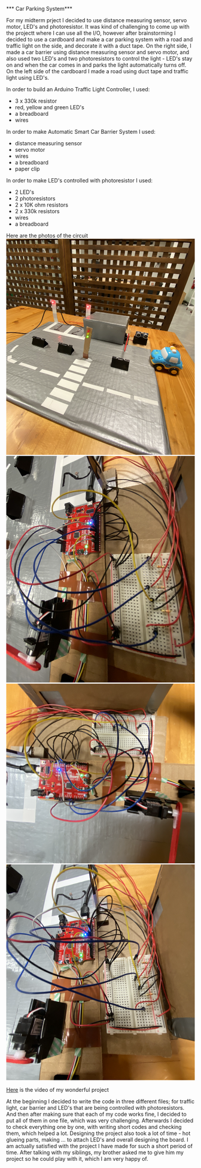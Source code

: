 *** Car Parking System***

For my midterm prject I decided to use distance measuring sensor, servo motor, LED's and photoresistor. It was kind of challenging to come up with the projectt where I can use all the I/O, however after brainstorming I decided to use a cardboard and make a car parking system with a road and traffic light on the side, and decorate it with a duct tape. On the right side, I made a car barrier using distance measuring sensor and servo motor, and also used two LED's and two photoresistors to control the light - LED's stay on and when the car comes in and parks the light automatically turns off. On the left side of the cardboard I made a road using duct tape and traffic light using LED's. 

In order to build an Arduino Traffic Light Controller, I used:
- 3 x 330k resistor
- red, yellow and green LED's
- a breadboard
- wires

In order to make Automatic Smart Car Barrier System I used:
- distance measuring sensor
- servo motor
- wires
- a breadboard 
- paper clip 

In order to make LED's controlled with photoresistor I used:

- 2 LED's
- 2 photoresistors
- 2 x 10K ohm resistors
- 2 x 330k resistors
- wires
- a breadboard

Here are the photos of the circuit 
![](image1.png)
![](image2.png)
![](image3.png)
![](image4.png)

[Here](https://youtu.be/gnPDiSqWJoc) is the video of my wonderful project

At the beginning I decided to write the code in three different files; for traffic light, car barrier and LED's that are being controlled with photoresistors. And then after making sure that each of my code works fine, I decided to put all of them in one file, which was very challenging. Afterwards I decided to check everything one by one, with writing short codes and checking them, which helped a lot. 
Designing the project also took a lot of time - hot glueing parts, making ... to attach LED's and overall designing the board. 
I am actually satisfied with the project I have made for such a short period of time. After talking with my siblings, my brother asked me to give him my project so he could play with it, which I am very happy of. 
